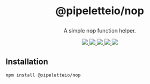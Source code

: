 <h1 align="center">
  <p>@pipeletteio/nop</p>
</h1>

<p align="center">A simple nop function helper.</p>

<p align="center">
  <a alt="Build Status" href="https://github.com/pipeletteio/nop/actions?query=workflow">
    <img src="https://github.com/pipeletteio/nop/workflows/Build/badge.svg"/>
  </a>
  <a alt="Npm version" href="https://www.npmjs.com/package/@pipeletteio/nop?activeTab=versions">
    <img src="https://img.shields.io/npm/v/@pipeletteio/nop.svg?longCache=true&logo=npm">
  </a>
  <a alt="CodeClimate coverage" href="https://codeclimate.com/github/pipeletteio/nop/test_coverage">
    <img src="https://api.codeclimate.com/v1/badges/9a655368da75ed055fb9/test_coverage"/>
  </a>
  <a alt="CodeClimate maintainability" href="https://codeclimate.com/github/pipeletteio/nop/maintainability">
    <img src="https://api.codeclimate.com/v1/badges/9a655368da75ed055fb9/maintainability"/>
  </a>
  <a alt="Node requierement version" href="https://github.com/pipeletteio/nop/blob/master/package.json">
    <img src="https://img.shields.io/node/v/@pipeletteio/nop.svg?longCache=true"/>
  </a>
</p>

## Installation
```bash
npm install @pipeletteio/nop
```
